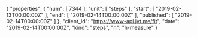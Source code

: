 {
  "properties": {
    "num": [
      7344
    ],
    "unit": [
      "steps"
    ],
    "start": [
      "2019-02-13T00:00:00Z"
    ],
    "end": [
      "2019-02-14T00:00:00Z"
    ],
    "published": [
      "2019-02-14T00:00:00Z"
    ]
  },
  "client_id": "https://www-api.jvt.me/fit",
  "date": "2019-02-14T00:00:00Z",
  "kind": "steps",
  "h": "h-measure"
}
